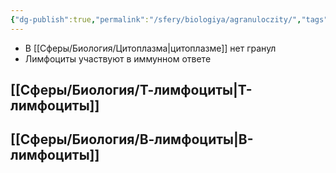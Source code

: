 ```yaml
---
{"dg-publish":true,"permalink":"/sfery/biologiya/agranuloczity/","tags":["Анатомия"]}
---
```


- В [[Сферы/Биология/Цитоплазма\|цитоплазме]] нет гранул
- Лимфоциты участвуют в иммунном ответе 
## [[Сферы/Биология/Т-лимфоциты\|Т-лимфоциты]]
## [[Сферы/Биология/В-лимфоциты\|В-лимфоциты]]